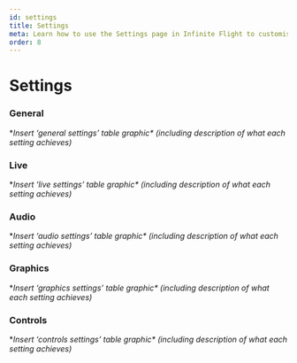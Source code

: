 ```yaml
---
id: settings
title: Settings
meta: Learn how to use the Settings page in Infinite Flight to customise your flying experience
order: 8
---
```


# Settings

### General

 

**Insert ‘general settings’ table graphic\* (including description of what each setting achieves)*

 

### Live

 

**Insert ‘live settings’ table graphic\* (including description of what each setting achieves)*

 

### Audio

 

**Insert ‘audio settings’ table graphic\* (including description of what each setting achieves)*

 

### Graphics

 

**Insert ‘graphics settings’ table graphic\* (including description of what each setting achieves)*

 

### Controls

 

**Insert ‘controls settings’ table graphic\* (including description of what each setting achieves)*